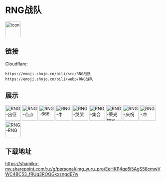 # RNG战队
<img src="https://emoji.shojo.cn/bili/src/RNG战队/icon.png" width="50" height="50" alt="icon">

## 链接
Cloudflare:
```
https://emoji.shojo.cn/bili/src/RNG战队
https://emoji.shojo.cn/bili/webp/RNG战队
```
## 展示
<img src="https://emoji.shojo.cn/bili/src/RNG战队/RNG-出征.png" width="50" height="50" alt="RNG-出征">
<img src="https://emoji.shojo.cn/bili/src/RNG战队/RNG-点点.png" width="50" height="50" alt="RNG-点点">
<img src="https://emoji.shojo.cn/bili/src/RNG战队/RNG-666.png" width="50" height="50" alt="RNG-666">
<img src="https://emoji.shojo.cn/bili/src/RNG战队/RNG-牛.png" width="50" height="50" alt="RNG-牛">
<img src="https://emoji.shojo.cn/bili/src/RNG战队/RNG-哭哭.png" width="50" height="50" alt="RNG-哭哭">
<img src="https://emoji.shojo.cn/bili/src/RNG战队/RNG-集合.png" width="50" height="50" alt="RNG-集合">
<img src="https://emoji.shojo.cn/bili/src/RNG战队/RNG-荣光加冕.png" width="50" height="50" alt="RNG-荣光加冕">
<img src="https://emoji.shojo.cn/bili/src/RNG战队/RNG-庆祝.png" width="50" height="50" alt="RNG-庆祝">
<img src="https://emoji.shojo.cn/bili/src/RNG战队/RNG-冲.png" width="50" height="50" alt="RNG-冲">
<img src="https://emoji.shojo.cn/bili/src/RNG战队/RNG-RNG.png" width="50" height="50" alt="RNG-RNG">

## 下载地址

https://shamiko-my.sharepoint.com/:u:/g/personal/img_yuru_pro/EeHKP4qq5i5AgS58cmwVWC4BC53_fRUq3ROQGkxzngdE7w